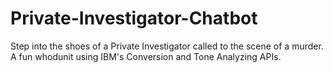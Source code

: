 # Private-Investigator-Chatbot
Step into the shoes of a Private Investigator called to the scene of a murder. A fun whodunit using IBM's Conversion and Tone Analyzing APIs.
